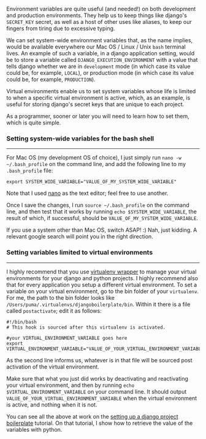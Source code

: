 Environment variables are quite useful (and needed!) on both development and production environments.  They help us to keep things like django's `SECRET_KEY` secret, as well as a host of other uses like aliases, to keep our fingers from tiring due to excessive typing.

We can set system-wide environment variables that, as the name implies, would be available everywhere our Mac OS / Linux / Unix `bash` terminal lives.  An example of such a variable, in a django application setting, would be to store a variable called `DJANGO_EXECUTION_ENVIRONMENT` with a value that tells django whether we are in `development` mode (in which case its value could be, for example, `LOCAL`), or production mode (in which case its value could be, for example, `PRODUCTION`).

Virtual environments enable us to set system variables whose life is limited to when a specific virtual environment is active, which, as an example, is useful for storing django's secret keys that are unique to each project. 

As a programmer, sooner or later you will need to learn how to set them, which is quite simple.

### Setting system-wide variables for the bash shell
_____

For Mac OS (my development OS of choice), I just simply run `nano -w ~/.bash_profile` on the command line, and add the following line to my `.bash_profile` file:

    export SYSTEM_WIDE_VARIABLE="VALUE_OF_MY_SYSTEM_WIDE_VARIABLE"

Note that I used [nano](https://www.nano-editor.org/) as the text editor; feel free to use another.

Once I save the changes, I run `source ~/.bash_profile` on the command line, and then test that it works by running `echo $SYSTEM_WIDE_VARIABLE`, the result of which, if successful, should be `VALUE_OF_MY_SYSTEM_WIDE_VARIABLE`.

If you use a system other than Mac OS, switch ASAP! :) Nah, just kidding. A relevant google search will point you in the right direction.  

### Setting variables limited to virtual environments 
_____ 

I highly recommend that you use [virtualenv wrapper](https://virtualenvwrapper.readthedocs.io/en/latest/) to manage your virtual environments for your django and python projects. I highly recommend also that for every application you setup a different virtual environment. To set a variable on your virtual environment, go to the bin folder of your `virtualenv`.  For me, the path to the bin folder looks like `/Users/puma/.virtualenvs/djangoboilerplate/bin`.  Within it there is a file called `postactivate`; edit it as follows:

    #!/bin/bash
    # This hook is sourced after this virtualenv is activated.
    
    #your VIRTUAL_ENVIRONMENT_VARIABLE goes here
    export VIRTUAL_ENVIRONMENT_VARIABLE="VALUE_OF_YOUR_VIRTUAL_ENVIRONMENT_VARIABLE"

As the second line informs us, whatever is in that file will be sourced post activation of the virtual environment.

Make sure that what you just did works by deactivating and reactivating your virtual environment, and then by running `echo $VIRTUAL_ENVIRONMENT_VARIABLE` on your command line. It should output `VALUE_OF_YOUR_VIRTUAL_ENVIRONMENT_VARIABLE` when the virtual environment is active, and nothing when it is not.

You can see all the above at work on the [setting up a django project boilerplate](http://www.tumblingprogrammer.com/setting-up-a-django-project-boilerplate/ "tumbling programmer's setting up a django project boilerplate tutorial") tutorial.  On that tutorial, I show how to retrieve the value of the variables with python.
